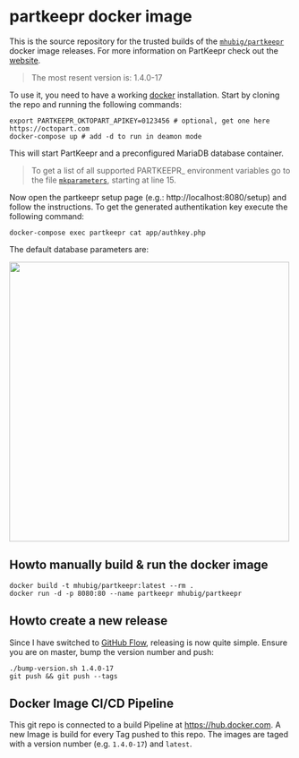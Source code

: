 # partkeepr docker image

This is the source repository for the trusted builds of the [`mhubig/partkeepr`][0]
docker image releases. For more information on PartKeepr check out the [website][1].

> The most resent version is: 1.4.0-17

To use it, you need to have a working [docker][2] installation. Start by cloning the
repo and running the following commands:

```shell
export PARTKEEPR_OKTOPART_APIKEY=0123456 # optional, get one here https://octopart.com
docker-compose up # add -d to run in deamon mode
```

This will start PartKeepr and a preconfigured MariaDB database container.

> To get a list of all supported PARTKEEPR_ environment variables go to the file
> [`mkparameters`][3], starting at line 15.

Now open the partkeepr setup page (e.g.: http://localhost:8080/setup) and follow the
instructions. To get the generated authentikation key execute the following command:

```shell
docker-compose exec partkeepr cat app/authkey.php
```

The default database parameters are:

<img src="https://raw.githubusercontent.com/mhubig/docker-partkeepr/master/setupdb.png" width="500">

## Howto manually build & run the docker image

```shell
docker build -t mhubig/partkeepr:latest --rm .
docker run -d -p 8080:80 --name partkeepr mhubig/partkeepr
```

## Howto create a new release

Since I have switched to [GitHub Flow][4], releasing is now quite simple.
Ensure you are on master, bump the version number and push:

```shell
./bump-version.sh 1.4.0-17
git push && git push --tags
```

## Docker Image CI/CD Pipeline

This git repo is connected to a build Pipeline at https://hub.docker.com. A new
Image is build for every Tag pushed to this repo. The images are taged with a
version number (e.g. `1.4.0-17`) and `latest`.

[0]: https://hub.docker.com/r/mhubig/partkeepr/
[1]: http://www.partkeepr.org
[2]: https://www.docker.com
[3]: https://github.com/mhubig/docker-partkeepr/blob/master/mkparameters#L15
[4]: https://guides.github.com/introduction/flow/

